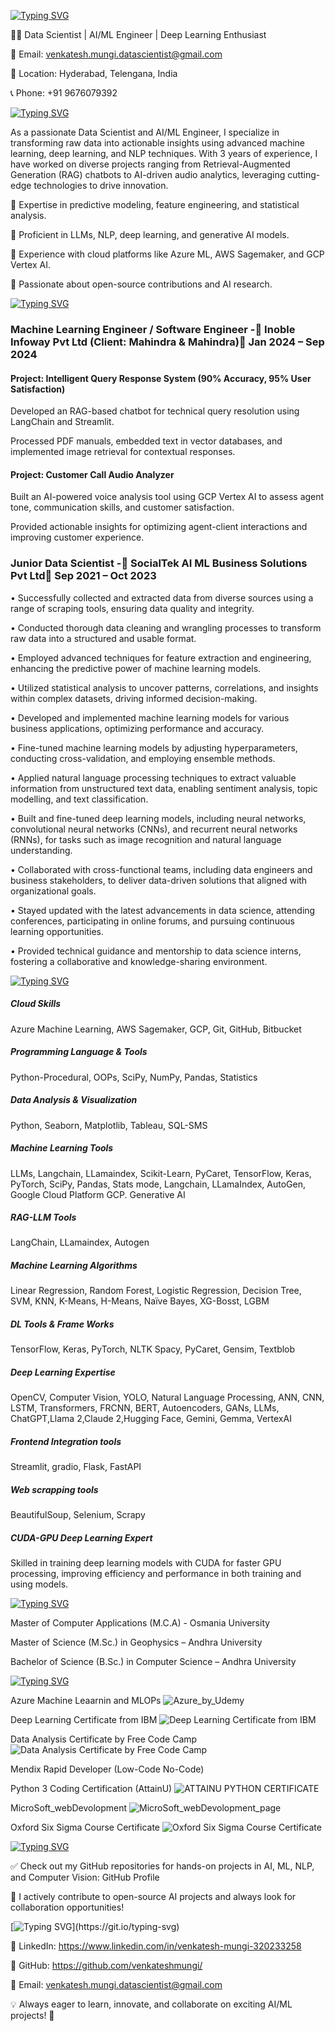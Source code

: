 [![Typing SVG](https://readme-typing-svg.demolab.com?font=Segoe+UI+Black&weight=50&pause=1000&color=393782&width=435&lines=%F0%9F%94%A5Hi+there!+I'm+Venkatesh+Mungi)](https://git.io/typing-svg)

👨‍💻 Data Scientist | AI/ML Engineer | Deep Learning Enthusiast

📧 Email: venkatesh.mungi.datascientist@gmail.com

📍 Location: Hyderabad, Telengana, India

📞 Phone: +91 9676079392

[![Typing SVG](https://readme-typing-svg.demolab.com?font=Segoe+UI+Black&weight=50&pause=1000&color=393782&width=435&lines=%F0%9F%9A%80+About+Me)](https://git.io/typing-svg)

As a passionate Data Scientist and AI/ML Engineer, I specialize in transforming raw data into actionable insights using advanced machine learning, deep learning, and NLP techniques. With 3 years of experience, I have worked on diverse projects ranging from Retrieval-Augmented Generation (RAG) chatbots to AI-driven audio analytics, leveraging cutting-edge technologies to drive innovation.

🔹 Expertise in predictive modeling, feature engineering, and statistical analysis.

🔹 Proficient in LLMs, NLP, deep learning, and generative AI models.

🔹 Experience with cloud platforms like Azure ML, AWS Sagemaker, and GCP Vertex AI.

🔹 Passionate about open-source contributions and AI research.

[![Typing SVG](https://readme-typing-svg.demolab.com?font=Segoe+UI+Black&weight=50&pause=1000&color=393782&width=435&lines=%F0%9F%92%BC+Work+Experience)](https://git.io/typing-svg)

### Machine Learning Engineer / Software Engineer  -📌 Inoble Infoway Pvt Ltd (Client: Mahindra & Mahindra)📆 Jan 2024 – Sep 2024

#### Project: Intelligent Query Response System (90% Accuracy, 95% User Satisfaction)

Developed an RAG-based chatbot for technical query resolution using LangChain and Streamlit.

Processed PDF manuals, embedded text in vector databases, and implemented image retrieval for contextual responses.

#### Project: Customer Call Audio Analyzer

Built an AI-powered voice analysis tool using GCP Vertex AI to assess agent tone, communication skills, and customer satisfaction.

Provided actionable insights for optimizing agent-client interactions and improving customer experience.

### Junior Data Scientist -📌 SocialTek AI ML Business Solutions Pvt Ltd📆 Sep 2021 – Oct 2023

•	Successfully collected and extracted data from diverse sources using a range of scraping tools, ensuring data quality and integrity.

•	Conducted thorough data cleaning and wrangling processes to transform raw data into a structured and usable format.

•	Employed advanced techniques for feature extraction and engineering, enhancing the predictive power of machine learning models.

•	Utilized statistical analysis to uncover patterns, correlations, and insights within complex datasets, driving informed decision-making.

•	Developed and implemented machine learning models for various business applications, optimizing performance and accuracy.

•	Fine-tuned machine learning models by adjusting hyperparameters, conducting cross-validation, and employing ensemble methods.

•	Applied natural language processing techniques to extract valuable information from unstructured text data, enabling sentiment analysis, topic modelling, and text classification.

•	Built and fine-tuned deep learning models, including neural networks, convolutional neural networks (CNNs), and recurrent neural networks (RNNs), for tasks such as image recognition and natural language understanding.

•	Collaborated with cross-functional teams, including data engineers and business stakeholders, to deliver data-driven solutions that aligned with organizational goals.

•	Stayed updated with the latest advancements in data science, attending conferences, participating in online forums, and pursuing continuous learning opportunities.

•	Provided technical guidance and mentorship to data science interns, fostering a collaborative and knowledge-sharing environment.

[![Typing SVG](https://readme-typing-svg.demolab.com?font=Segoe+UI+Black&weight=50&pause=1000&color=393782&width=435&lines=%F0%9F%9B%A0%EF%B8%8F+Technical+Skills)](https://git.io/typing-svg)

##### Cloud Skills
Azure Machine Learning, AWS Sagemaker, GCP, Git, GitHub, Bitbucket

##### Programming Language & Tools
Python-Procedural, OOPs, SciPy, NumPy, Pandas, Statistics

##### Data Analysis & Visualization
Python, Seaborn, Matplotlib, Tableau, SQL-SMS

##### Machine Learning Tools
LLMs, Langchain, LLamaindex, Scikit-Learn, PyCaret, TensorFlow, Keras, PyTorch, SciPy, Pandas, Stats mode, Langchain, LLamaIndex, AutoGen, Google Cloud Platform GCP. Generative AI

##### RAG-LLM Tools
LangChain, LLamaindex, Autogen

##### Machine Learning Algorithms
Linear Regression, Random Forest, Logistic Regression, Decision Tree, SVM, KNN, K-Means, H-Means, Naïve Bayes, XG-Bosst, LGBM

##### DL Tools & Frame Works
TensorFlow, Keras, PyTorch, NLTK Spacy, PyCaret, Gensim, Textblob

##### Deep Learning Expertise
OpenCV, Computer Vision, YOLO, Natural Language Processing, ANN, CNN, LSTM, Transformers, FRCNN, BERT, Autoencoders, GANs, LLMs, ChatGPT,Llama 2,Claude 2,Hugging Face, Gemini, Gemma, VertexAI

##### Frontend Integration tools
Streamlit, gradio, Flask, FastAPI

##### Web scrapping tools
BeautifulSoup, Selenium, Scrapy

##### CUDA-GPU Deep Learning Expert
Skilled in training deep learning models with CUDA for faster GPU processing, improving efficiency and performance in both training and using models.

[![Typing SVG](https://readme-typing-svg.demolab.com?font=Segoe+UI+Black&weight=50&pause=1000&color=393782&width=435&lines=%F0%9F%8E%93+Education)](https://git.io/typing-svg)

Master of Computer Applications (M.C.A) - Osmania University

Master of Science (M.Sc.) in Geophysics – Andhra University

Bachelor of Science (B.Sc.) in Computer Science – Andhra University

[![Typing SVG](https://readme-typing-svg.demolab.com?font=Segoe+UI+Black&weight=50&pause=1000&color=393782&width=435&lines=%F0%9F%8F%86+Certifications)](https://git.io/typing-svg)

Azure Machine Leaarnin and MLOPs 
![Azure_by_Udemy](https://github.com/user-attachments/assets/3ef9998e-ed0c-4d58-8d3d-f71e0f852580)

Deep Learning Certificate from IBM
![Deep Learning Certificate from IBM](https://github.com/user-attachments/assets/64557105-f83a-46eb-a5ae-7c64b0f2fd73)

Data Analysis Certificate by Free Code Camp
![Data Analysis Certificate by Free Code Camp](https://github.com/user-attachments/assets/9baf8918-3b16-4f15-b32e-5cccde7d5571)

Mendix Rapid Developer (Low-Code No-Code)

Python 3 Coding Certification (AttainU)
![ATTAINU PYTHON CERTIFICATE](https://github.com/user-attachments/assets/6afcf1b6-2617-456a-b709-1d6ea8e04a6d)

MicroSoft_webDevolopment
![MicroSoft_webDevolopment_page](https://github.com/user-attachments/assets/804b195e-40e2-4476-8a53-4e632a024af7)

Oxford Six Sigma Course Certificate
![Oxford Six Sigma Course Certificate](https://github.com/user-attachments/assets/cb445e0a-5e51-4340-9e14-a3a35d316a73)


[![Typing SVG](https://readme-typing-svg.demolab.com?font=Segoe+UI+Black&weight=50&pause=1000&color=393782&width=435&lines=%F0%9F%93%8C+Open-Source+Contributions+%26+Projects)](https://git.io/typing-svg)

✅ Check out my GitHub repositories for hands-on projects in AI, ML, NLP, and Computer Vision: GitHub Profile

🔗 I actively contribute to open-source AI projects and always look for collaboration opportunities!

[![Typing SVG](https://readme-typing-svg.demolab.com?font=Segoe+UI+Black&weight=50&pause=1000&color=393782&width=435&lines=%F0%9F%93%AB+Let's+Connect!)](https://git.io/typing-svg)

🔹 LinkedIn: https://www.linkedin.com/in/venkatesh-mungi-320233258  

🔹 GitHub: https://github.com/venkateshmungi/

📧 Email: venkatesh.mungi.datascientist@gmail.com

💡 Always eager to learn, innovate, and collaborate on exciting AI/ML projects! 🚀

